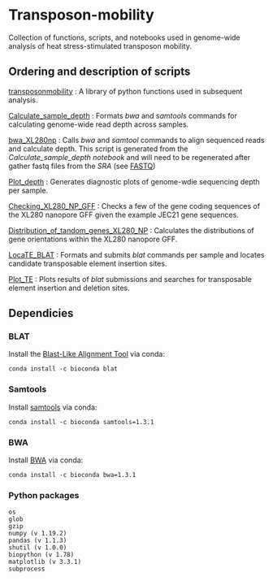 # Transposon-mobility
Collection of functions, scripts, and notebooks used in genome-wide analysis of heat stress-stimulated transposon mobility.


## Ordering and description of scripts

[transposonmobility](https://github.com/magwenelab/Transposon-mobility/blob/main/SCRIPTS/transposonmobility.py) : A library of python functions used in subsequent analysis.


[Calculate_sample_depth](https://github.com/magwenelab/Transposon-mobility/blob/main/SCRIPTS/Calculate_sample_depth.ipynb) : Formats *bwa* and *samtools* commands for calculating genome-wide read depth across samples.


[bwa_XL280np](https://github.com/magwenelab/Transposon-mobility/blob/main/SCRIPTS/bwa_XL280np.sh) : Calls *bwa* and *samtool* commands to align sequenced reads and calculate depth. This script is generated from the *Calculate_sample_depth notebook* and will need to be regenerated after gather fastq files from the *SRA* (see [FASTQ](https://github.com/magwenelab/Transposon-mobility/tree/main/FASTQ))


[Plot_depth](https://github.com/magwenelab/Transposon-mobility/blob/main/SCRIPTS/Plot_depth.ipynb) : Generates diagnostic plots of genome-wdie sequencing depth per sample.


[Checking_XL280_NP_GFF](https://github.com/magwenelab/Transposon-mobility/blob/main/SCRIPTS/Checking_XL280_NP_GFF.ipynb) : Checks a few of the gene coding sequences of the XL280 nanopore GFF given the example JEC21 gene sequences.


[Distribution_of_tandom_genes_XL280_NP](https://github.com/magwenelab/Transposon-mobility/blob/main/SCRIPTS/Distribution_of_tandom_genes_XL280_NP.ipynb) : Calculates the distributions of gene orientations within the XL280 nanopore GFF.


[LocaTE_BLAT](https://github.com/magwenelab/Transposon-mobility/blob/main/SCRIPTS/LocaTE_BLAT.ipynb) : Formats and submits *blat* commands per sample and locates candidate transposable element insertion sites.


[Plot_TE](https://github.com/magwenelab/Transposon-mobility/blob/main/SCRIPTS/Plot_TE.ipynb) : Plots results of *blat* submissions and searches for transposable element insertion and deletion sites. 


## Dependicies

### BLAT
Install the [Blast-Like Alignment Tool](https://genome.cshlp.org/content/12/4/656.long) via conda:

    conda install -c bioconda blat
    
### Samtools
Install [samtools](www.htslib.org) via conda:

    conda install -c bioconda samtools=1.3.1 

### BWA
Install [BWA](http://bio-bwa.sourceforge.net/) via conda:

    conda install -c bioconda bwa=1.3.1

### Python packages
    
    os 
    glob
    gzip
    numpy (v 1.19.2)
    pandas (v 1.1.3)
    shutil (v 1.0.0)
    biopython (v 1.78)
    matplotlib (v 3.3.1)
    subprocess